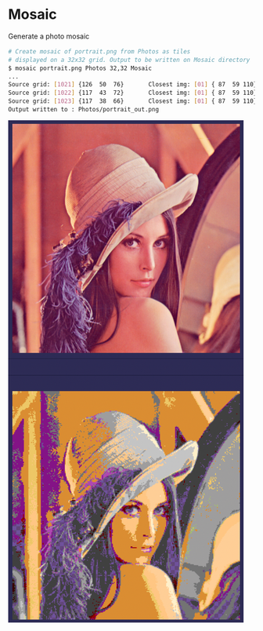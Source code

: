 # Mosaic

Generate a photo mosaic

```bash
# Create mosaic of portrait.png from Photos as tiles
# displayed on a 32x32 grid. Output to be written on Mosaic directory
$ mosaic portrait.png Photos 32,32 Mosaic 
...
Source grid: [1021] {126  50  76}       Closest img: [01] { 87  59 110}
Source grid: [1022] {117  43  72}       Closest img: [01] { 87  59 110}
Source grid: [1023] {117  38  66}       Closest img: [01] { 87  59 110}
Output written to : Photos/portrait_out.png
```

![alt "Lenna"](screenshot.png)